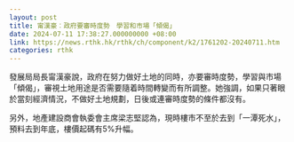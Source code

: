 ```yaml
---
layout: post
title: 甯漢豪︰政府要審時度勢　學習和市場「傾偈」
date: 2024-07-11 17:38:27.000000000 +08:00
link: https://news.rthk.hk/rthk/ch/component/k2/1761202-20240711.htm
categories: rthk
---
```


發展局局長甯漢豪說，政府在努力做好土地的同時，亦要審時度勢，學習與市場「傾偈」，審視土地用途是否需要隨着時間轉變而有所調整。她強調，如果只著眼於當刻經濟情況，不做好土地規劃，日後或連審時度勢的條件都沒有。

另外，地產建設商會執委會主席梁志堅認為，現時樓市不至於去到「一潭死水」，預料去到年底，樓價起碼有5%升幅。
